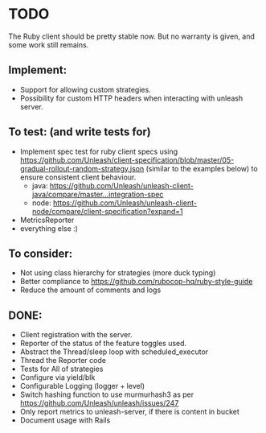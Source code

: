 TODO
====

The Ruby client should be pretty stable now. But no warranty is given, and some work still remains.


Implement:
----------
 * Support for allowing custom strategies.
 * Possibility for custom HTTP headers when interacting with unleash server.

To test: (and write tests for)
--------
 * Implement spec test for ruby client specs using https://github.com/Unleash/client-specification/blob/master/05-gradual-rollout-random-strategy.json (similar to the examples below) to ensure consistent client behaviour.
   * java: https://github.com/Unleash/unleash-client-java/compare/master...integration-spec
   * node: https://github.com/Unleash/unleash-client-node/compare/client-specification?expand=1
 * MetricsReporter
 * everything else :)

To consider:
------------
 * Not using class hierarchy for strategies (more duck typing)
 * Better compliance to https://github.com/rubocop-hq/ruby-style-guide
 * Reduce the amount of comments and logs

DONE:
-----
 * Client registration with the server.
 * Reporter of the status of the feature toggles used.
 * Abstract the Thread/sleep loop with scheduled_executor
 * Thread the Reporter code
 * Tests for All of strategies
 * Configure via yield/blk
 * Configurable Logging (logger + level)
 * Switch hashing function to use murmurhash3 as per https://github.com/Unleash/unleash/issues/247
 * Only report metrics to unleash-server, if there is content in bucket
 * Document usage with Rails

